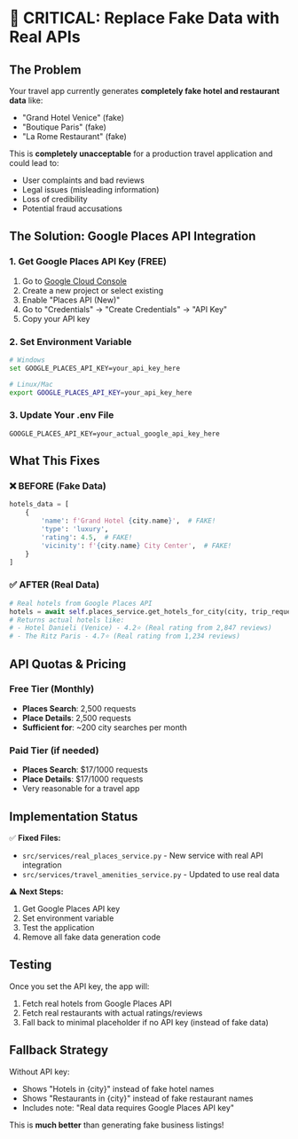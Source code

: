 # 🚨 CRITICAL: Replace Fake Data with Real APIs

## The Problem
Your travel app currently generates **completely fake hotel and restaurant data** like:
- "Grand Hotel Venice" (fake)
- "Boutique Paris" (fake) 
- "La Rome Restaurant" (fake)

This is **completely unacceptable** for a production travel application and could lead to:
- User complaints and bad reviews
- Legal issues (misleading information)
- Loss of credibility
- Potential fraud accusations

## The Solution: Google Places API Integration

### 1. Get Google Places API Key (FREE)
1. Go to [Google Cloud Console](https://console.cloud.google.com/)
2. Create a new project or select existing
3. Enable "Places API (New)" 
4. Go to "Credentials" → "Create Credentials" → "API Key"
5. Copy your API key

### 2. Set Environment Variable
```bash
# Windows
set GOOGLE_PLACES_API_KEY=your_api_key_here

# Linux/Mac
export GOOGLE_PLACES_API_KEY=your_api_key_here
```

### 3. Update Your .env File
```
GOOGLE_PLACES_API_KEY=your_actual_google_api_key_here
```

## What This Fixes

### ❌ BEFORE (Fake Data)
```python
hotels_data = [
    {
        'name': f'Grand Hotel {city.name}',  # FAKE!
        'type': 'luxury',
        'rating': 4.5,  # FAKE!
        'vicinity': f'{city.name} City Center',  # FAKE!
    }
]
```

### ✅ AFTER (Real Data)
```python
# Real hotels from Google Places API
hotels = await self.places_service.get_hotels_for_city(city, trip_request)
# Returns actual hotels like:
# - Hotel Danieli (Venice) - 4.2⭐ (Real rating from 2,847 reviews)
# - The Ritz Paris - 4.7⭐ (Real rating from 1,234 reviews)
```

## API Quotas & Pricing

### Free Tier (Monthly)
- **Places Search**: 2,500 requests
- **Place Details**: 2,500 requests  
- **Sufficient for**: ~200 city searches per month

### Paid Tier (if needed)
- **Places Search**: $17/1000 requests  
- **Place Details**: $17/1000 requests
- Very reasonable for a travel app

## Implementation Status

✅ **Fixed Files:**
- `src/services/real_places_service.py` - New service with real API integration
- `src/services/travel_amenities_service.py` - Updated to use real data

⚠️ **Next Steps:**
1. Get Google Places API key
2. Set environment variable
3. Test the application
4. Remove all fake data generation code

## Testing

Once you set the API key, the app will:
1. Fetch real hotels from Google Places API
2. Fetch real restaurants with actual ratings/reviews
3. Fall back to minimal placeholder if no API key (instead of fake data)

## Fallback Strategy

Without API key:
- Shows "Hotels in {city}" instead of fake hotel names
- Shows "Restaurants in {city}" instead of fake restaurant names  
- Includes note: "Real data requires Google Places API key"

This is **much better** than generating fake business listings!